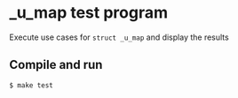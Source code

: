 # _u_map test program

Execute use cases for `struct _u_map` and display the results

## Compile and run

```bash
$ make test
```
